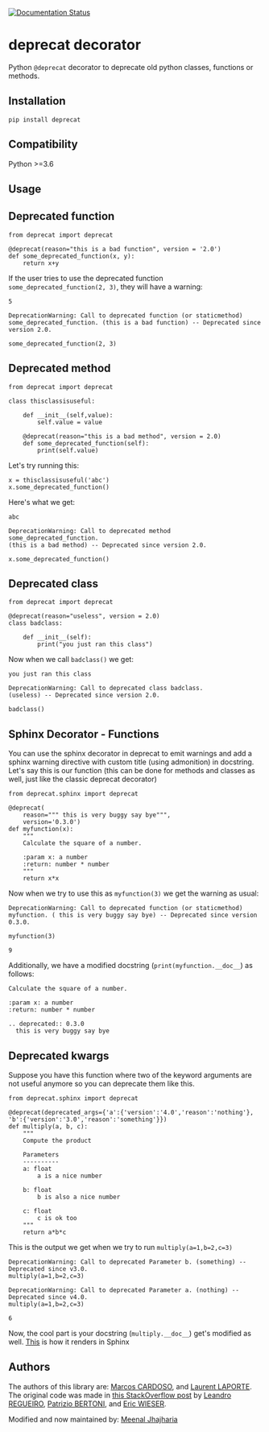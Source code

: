 [![Documentation Status](https://readthedocs.org/projects/deprecat/badge/?version=latest)](https://deprecat.readthedocs.io/en/latest/?badge=latest)

# deprecat decorator

Python ``@deprecat`` decorator to deprecate old python classes, functions or methods.

## Installation

```shell
pip install deprecat
```

## Compatibility

Python >=3.6

## Usage

Deprecated function
-------------------

``` {.sourceCode .python}
from deprecat import deprecat

@deprecat(reason="this is a bad function", version = '2.0')
def some_deprecated_function(x, y):
    return x+y
```

If the user tries to use the deprecated function
`some_deprecated_function(2, 3)`, they will have a warning:

``` {.sourceCode .sh}
5

DeprecationWarning: Call to deprecated function (or staticmethod) some_deprecated_function. (this is a bad function) -- Deprecated since version 2.0.

some_deprecated_function(2, 3)
```

Deprecated method
-----------------

``` {.sourceCode .python}
from deprecat import deprecat

class thisclassisuseful:

    def __init__(self,value):
        self.value = value

    @deprecat(reason="this is a bad method", version = 2.0)
    def some_deprecated_function(self):
        print(self.value)
```

Let's try running this:

``` {.sourceCode .python}
x = thisclassisuseful('abc')
x.some_deprecated_function()
```

Here's what we get:

``` {.sourceCode .sh}
abc

DeprecationWarning: Call to deprecated method some_deprecated_function. 
(this is a bad method) -- Deprecated since version 2.0.

x.some_deprecated_function()
```

Deprecated class
----------------

``` {.sourceCode .python}
from deprecat import deprecat

@deprecat(reason="useless", version = 2.0)
class badclass:

    def __init__(self):
        print("you just ran this class")
```

Now when we call `badclass()` we get:

``` {.sourceCode .sh}
you just ran this class

DeprecationWarning: Call to deprecated class badclass. 
(useless) -- Deprecated since version 2.0.

badclass()
```

Sphinx Decorator - Functions
----------------------------

You can use the sphinx decorator in deprecat to emit warnings and add a
sphinx warning directive with custom title (using admonition) in
docstring. Let's say this is our function (this can be done for methods
and classes as well, just like the classic deprecat decorator)

``` {.sourceCode .python}
from deprecat.sphinx import deprecat

@deprecat(
    reason=""" this is very buggy say bye""",
    version='0.3.0')
def myfunction(x):
    """
    Calculate the square of a number.

    :param x: a number
    :return: number * number
    """
    return x*x
```

Now when we try to use this as `myfunction(3)` we get the warning as
usual:

``` {.sourceCode .sh}
DeprecationWarning: Call to deprecated function (or staticmethod) myfunction. ( this is very buggy say bye) -- Deprecated since version 0.3.0.

myfunction(3)

9
```

Additionally, we have a modified docstring (`print(myfunction.__doc__`)
as follows:

``` {.sourceCode .sh}
Calculate the square of a number.

:param x: a number
:return: number * number

.. deprecated:: 0.3.0
  this is very buggy say bye
```

Deprecated kwargs
-----------------

Suppose you have this function where two of the keyword arguments are
not useful anymore so you can deprecate them like this.

``` {.sourceCode .python}
from deprecat.sphinx import deprecat

@deprecat(deprecated_args={'a':{'version':'4.0','reason':'nothing'}, 'b':{'version':'3.0','reason':'something'}})
def multiply(a, b, c):
    """
    Compute the product

    Parameters
    ----------
    a: float
        a is a nice number

    b: float
        b is also a nice number

    c: float
        c is ok too
    """
    return a*b*c
```

This is the output we get when we try to run `multiply(a=1,b=2,c=3)`

``` {.sourceCode .sh}
DeprecationWarning: Call to deprecated Parameter b. (something) -- Deprecated since v3.0.
multiply(a=1,b=2,c=3)

DeprecationWarning: Call to deprecated Parameter a. (nothing) -- Deprecated since v4.0.
multiply(a=1,b=2,c=3)

6
```

Now, the cool part is your docstring (`multiply.__doc__`) get's modified
as well. [This](https://deprecat.readthedocs.io/en/latest/source/usage.html#docstring) is how it renders in Sphinx



## Authors

The authors of this library are:
[Marcos CARDOSO](https://github.com/vrcmarcos), and
[Laurent LAPORTE](https://github.com/tantale).
The original code was made in [this StackOverflow post](https://stackoverflow.com/questions/2536307) by
[Leandro REGUEIRO](https://stackoverflow.com/users/1336250/leandro-regueiro),
[Patrizio BERTONI](https://stackoverflow.com/users/1315480/patrizio-bertoni), and
[Eric WIESER](https://stackoverflow.com/users/102441/eric).


Modified and now maintained by: [Meenal Jhajharia](https://github.com/mjhajharia) 
